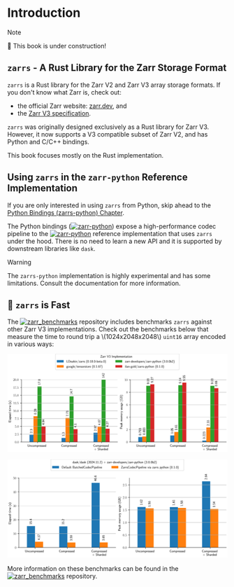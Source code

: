 # Introduction

> [!NOTE]
> 🚧 This book is under construction!

## `zarrs` - A Rust Library for the Zarr Storage Format

`zarrs` is a Rust library for the Zarr V2 and Zarr V3 array storage formats.
If you don't know what Zarr is, check out:
- the official Zarr website: [zarr.dev](https://zarr.dev), and
- the [Zarr V3 specification](https://zarr-specs.readthedocs.io/en/latest/v3/core/v3.0.html).

`zarrs` was originally designed exclusively as a Rust library for Zarr V3.
However, it now supports a V3 compatible subset of Zarr V2, and has Python and C/C++ bindings.

This book focuses mostly on the Rust implementation.

## Using `zarrs` in the `zarr-python` Reference Implementation

If you are only interested in using `zarrs` from Python, skip ahead to the [Python Bindings (zarrs-python) Chapter](./zarrs_python.md).

The Python bindings ([![zarr-python](https://img.shields.io/badge/ilan--gold/zarrs--python-GitHub-blue?logo=github)](https://github.com/ilan-gold/zarrs-python)) expose a high-performance codec pipeline to the [![zarr-python](https://img.shields.io/badge/zarr--developers/zarr--python-GitHub-blue?logo=github)](https://github.com/zarr-developers/zarr-python) reference implementation that uses `zarrs` under the hood.
There is no need to learn a new API and it is supported by downstream libraries like `dask`.

> [!WARNING]
> The `zarrs-python` implementation is highly experimental and has some limitations.
> Consult the documentation for more information.

## 🚀 `zarrs` is Fast

The [![zarr_benchmarks](https://img.shields.io/badge/LDeakin/zarr__benchmarks-GitHub-blue?logo=github)](https://github.com/LDeakin/zarr_benchmarks) repository includes benchmarks `zarrs` against other Zarr V3 implementations.
Check out the benchmarks below that measure the time to round trip a \\(1024x2048x2048\\) `uint16` array encoded in various ways:

![benchmark standalone](./zarr_benchmarks/plots/benchmark_roundtrip.svg)

![benchmark dask](./zarr_benchmarks/plots/benchmark_roundtrip_dask.svg)

More information on these benchmarks can be found in the [![zarr_benchmarks](https://img.shields.io/badge/LDeakin/zarr__benchmarks-GitHub-blue?logo=github)](https://github.com/LDeakin/zarr_benchmarks) repository.
